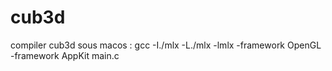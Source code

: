 # cub3d
compiler cub3d sous macos : gcc -I./mlx -L./mlx -lmlx -framework OpenGL -framework AppKit main.c
